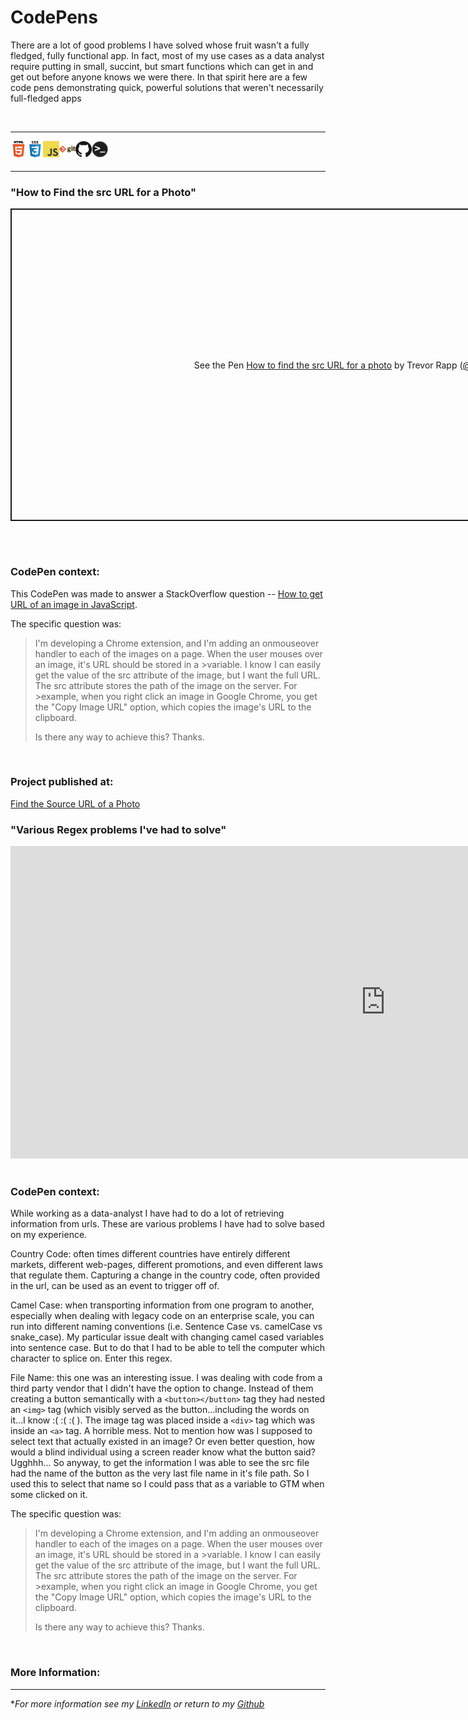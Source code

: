 # CodePens

<p>There are a lot of good problems I have solved whose fruit wasn't a fully fledged, fully functional app.  In fact, most of my use cases as a data analyst require putting in small, succint, but smart functions which can get in and get out before anyone knows we were there.  In that spirit here are a few code pens demonstrating quick, powerful solutions that weren't necessarily full-fledged apps</p>
<br/>

---

<img align="left" alt="HTML5" width="26px" src="https://raw.githubusercontent.com/github/explore/80688e429a7d4ef2fca1e82350fe8e3517d3494d/topics/html/html.png" />
<img align="left" alt="CSS3" width="26px" src="https://raw.githubusercontent.com/github/explore/80688e429a7d4ef2fca1e82350fe8e3517d3494d/topics/css/css.png" />
<img align="left" alt="JavaScript" width="26px" src="https://raw.githubusercontent.com/github/explore/80688e429a7d4ef2fca1e82350fe8e3517d3494d/topics/javascript/javascript.png" />
<img align="left" alt="Git" width="26px" src="https://raw.githubusercontent.com/github/explore/80688e429a7d4ef2fca1e82350fe8e3517d3494d/topics/git/git.png" />
<img align="left" alt="GitHub" width="26px" src="https://raw.githubusercontent.com/github/explore/78df643247d429f6cc873026c0622819ad797942/topics/github/github.png" />
<img align="left" alt="Terminal" width="26px" src="https://raw.githubusercontent.com/github/explore/80688e429a7d4ef2fca1e82350fe8e3517d3494d/topics/terminal/terminal.png" />

<br>
<br>

---

### "How to Find the src URL for a Photo"


<p class="codepen" data-height="500" data-theme-id="dark" data-default-tab="html,result" data-slug-hash="powOxgw" data-user="trevor-rapp" style="height: 500px; width: 1200px; box-sizing: border-box; display: flex; align-items: center; justify-content: center; border: 2px solid; margin: 1em 0; padding: 1em;">
  <span>See the Pen <a href="https://codepen.io/trevor-rapp/pen/powOxgw">
  How to find the src URL for a photo</a> by Trevor Rapp (<a href="https://codepen.io/trevor-rapp">@trevor-rapp</a>)
  on <a href="https://codepen.io">CodePen</a>.</span>
</p>
<script async src="https://cpwebassets.codepen.io/assets/embed/ei.js"></script>

<br/>
<br/>

### CodePen context:

This CodePen was made to answer a StackOverflow question -- [How to get URL of an image in JavaScript](https://stackoverflow.com/questions/32828681/how-to-get-url-of-an-image-in-javascript).  

The specific question was: 

> I'm developing a Chrome extension, and I'm adding an onmouseover handler to each of the images on a page. When the user mouses over an image, it's URL should be stored in a >variable. I know I can easily get the value of the src attribute of the image, but I want the full URL. The src attribute stores the path of the image on the server. For >example, when you right click an image in Google Chrome, you get the "Copy Image URL" option, which copies the image's URL to the clipboard.
>
>Is there any way to achieve this? Thanks.

<br/>

### Project published at: 

[Find the Source URL of a Photo](https://codepen.io/trevor-rapp/pen/powOxgw)

### "Various Regex problems I've had to solve"

<iframe height="500" style="width: 1200px;" scrolling="no" title="" src="https://codepen.io/trevor-rapp/embed/XWgLKWW?default-tab=html%2Cresult&theme-id=dark" frameborder="no" loading="lazy" allowtransparency="true" allowfullscreen="true">
  See the Pen <a href="https://codepen.io/trevor-rapp/pen/XWgLKWW">
  </a> by Trevor Rapp (<a href="https://codepen.io/trevor-rapp">@trevor-rapp</a>)
  on <a href="https://codepen.io">CodePen</a>.
</iframe>

<br/>
<br/>

### CodePen context:

While working as a data-analyst I have had to do a lot of retrieving information from urls.  These are various problems I have had to solve based on my experience.

Country Code: often times different countries have entirely different markets, different web-pages, different promotions, and even different laws that regulate them.  Capturing a change in the country code, often provided in the url, can be used as an event to trigger off of. 

Camel Case: when transporting information from one program to another, especially when dealing with legacy code on an enterprise scale, you can run into different naming conventions (i.e. Sentence Case vs. camelCase vs snake_case).  My particular issue dealt with changing camel cased variables into sentence case.  But to do that I had to be able to tell the computer which character to splice on.  Enter this regex.

File Name: this one was an interesting issue.  I was dealing with code from a third party vendor that I didn't have the option to change. Instead of them creating a button semantically with a `<button></button>` tag they had nested an `<img>` tag (which visibly served as the button...including the words on it...I know :( :( :( ).  The image tag was placed inside a `<div>` tag which was inside an `<a>` tag.  A horrible mess.  Not to mention how was I supposed to select text that actually existed in an image?  Or even better question, how would a blind individual using a screen reader know what the button said?  Ugghhh...  So anyway, to get the information I was able to see the src file had the name of the button as the very last file name in it's file path.  So I used this to select that name so I could pass that as a variable to GTM when some clicked on it.

The specific question was: 

> I'm developing a Chrome extension, and I'm adding an onmouseover handler to each of the images on a page. When the user mouses over an image, it's URL should be stored in a >variable. I know I can easily get the value of the src attribute of the image, but I want the full URL. The src attribute stores the path of the image on the server. For >example, when you right click an image in Google Chrome, you get the "Copy Image URL" option, which copies the image's URL to the clipboard.
>
>Is there any way to achieve this? Thanks.

<br/>




### More Information:
---

\**For more information see my [LinkedIn](https://www.linkedin.com/in/trevor-rapp-042a1037) or return to my [Github](https://github.com/trrapp12)*


